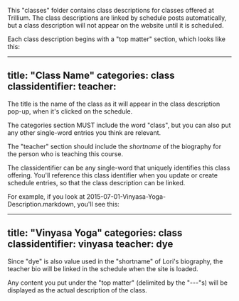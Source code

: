 This "classes" folder contains class descriptions for classes offered at
Trillium. The class descriptions are linked by schedule posts automatically,
but a class description will not appear on the website until it is scheduled.

Each class description begins with a "top matter" section, which looks like
this:

---
title:  "Class Name"
categories: class
classidentifier:
teacher:
---

The title is the name of the class as it will appear in the class description
pop-up, when it's clicked on the schedule.

The categories section MUST include the word "class", but you can also put any
other single-word entries you think are relevant.

The "teacher" section should include the *shortname* of the biography for the
person who is teaching this course.

The classidentifier can be any single-word that uniquely identifies this class
offering. You'll reference this class identifier when you update or create
schedule entries, so that the class description can be linked.

For example, if you look at 2015-07-01-Vinyasa-Yoga-Description.markdown, you'll
see this:

---
title:  "Vinyasa Yoga"
categories: class
classidentifier: vinyasa
teacher: dye
---

Since "dye" is also value used in the "shortname" of Lori's biography, the
teacher bio will be linked in the schedule when the site is loaded.

Any content you put under the "top matter" (delimited by the "---"s) will be
displayed as the actual description of the class.

